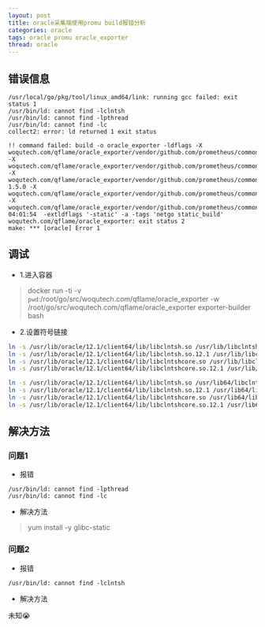 ```yaml
---
layout: post
title: oracle采集端使用promu build报错分析
categories: oracle
tags: oracle promu oracle_exporter
thread: oracle
---
```


## 错误信息
```text
/usr/local/go/pkg/tool/linux_amd64/link: running gcc failed: exit status 1
/usr/bin/ld: cannot find -lclntsh
/usr/bin/ld: cannot find -lpthread
/usr/bin/ld: cannot find -lc
collect2: error: ld returned 1 exit status

!! command failed: build -o oracle_exporter -ldflags -X woqutech.com/qflame/oracle_exporter/vendor/github.com/prometheus/common/version.Version=1.0.0 -X woqutech.com/qflame/oracle_exporter/vendor/github.com/prometheus/common/version.Revision=f0d716bed22386a346321e4d20b204ff87421c9e -X woqutech.com/qflame/oracle_exporter/vendor/github.com/prometheus/common/version.Branch=release-1.5.0 -X woqutech.com/qflame/oracle_exporter/vendor/github.com/prometheus/common/version.BuildUser=root@f2a2d6982ef1 -X woqutech.com/qflame/oracle_exporter/vendor/github.com/prometheus/common/version.BuildDate=20181121-04:01:54  -extldflags '-static' -a -tags 'netgo static_build' woqutech.com/qflame/oracle_exporter: exit status 2
make: *** [oracle] Error 1
```


## 调试
* 1.进入容器

> docker run -ti -v `pwd`:/root/go/src/woqutech.com/qflame/oracle_exporter -w /root/go/src/woqutech.com/qflame/oracle_exporter exporter-builder  bash

* 2.设置符号链接

```bash
ln -s /usr/lib/oracle/12.1/client64/lib/libclntsh.so /usr/lib/libclntsh.so
ln -s /usr/lib/oracle/12.1/client64/lib/libclntsh.so.12.1 /usr/lib/libclntsh.so.12.1
ln -s /usr/lib/oracle/12.1/client64/lib/libclntshcore.so /usr/lib/libclntshcore.so
ln -s /usr/lib/oracle/12.1/client64/lib/libclntshcore.so.12.1 /usr/lib/libclntshcore.so.12.1

ln -s /usr/lib/oracle/12.1/client64/lib/libclntsh.so /usr/lib64/libclntsh.so
ln -s /usr/lib/oracle/12.1/client64/lib/libclntsh.so.12.1 /usr/lib64/libclntsh.so.12.1
ln -s /usr/lib/oracle/12.1/client64/lib/libclntshcore.so /usr/lib64/libclntshcore.so
ln -s /usr/lib/oracle/12.1/client64/lib/libclntshcore.so.12.1 /usr/lib64/libclntshcore.so.12.1
```

## 解决方法

### 问题1
* 报错

```text
/usr/bin/ld: cannot find -lpthread
/usr/bin/ld: cannot find -lc
```

* 解决方法

> yum install -y glibc-static

### 问题2
* 报错

```text
/usr/bin/ld: cannot find -lclntsh
```

* 解决方法

未知😭
